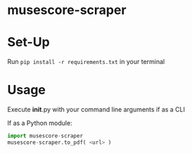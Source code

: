 # musescore-scraper

# Set-Up

Run `pip install -r requirements.txt` in your terminal

# Usage

Execute __init__.py with your command line arguments if as a CLI

If as a Python module:
```python
import musescore-scraper
musescore-scraper.to_pdf( <url> )
```
